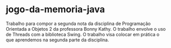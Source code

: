 # jogo-da-memoria-java
Trabalho para compor a segunda nota da disciplina de Programação Orientada a Objetos 2 da professora Bonny Kathy. O trabalho envolve o uso de Threads com a biblioteca Swing. O trabalho visa colocar em prática o que aprendemos na segunda parte da disciplina.
